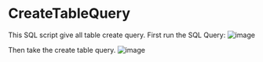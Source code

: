 # CreateTableQuery
This SQL script give all table create query.
First run the SQL Query:
![image](https://github.com/s4msecurity/CreateTableQuery/assets/81925511/d673c9c2-a6ee-48da-92f7-7d7ec80d450d)

Then take the create table query.
![image](https://github.com/s4msecurity/CreateTableQuery/assets/81925511/7e670052-8630-43a7-93ec-e27b6008187a)

